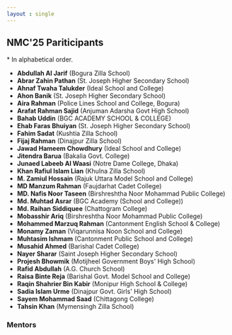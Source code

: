 ```yaml
---
layout : single
---
```


## NMC'25 Pariticipants

\* In alphabetical order.

- **Abdullah Al Jarif** (Bogura Zilla School)
- **Abrar Zahin Pathan** (St. Joseph Higher Secondary School)
- **Ahnaf Twaha Talukder** (Ideal School and College)
- **Ahon Banik** (St. Joseph Higher Secondary School)
- **Aira Rahman** (Police Lines School and College, Bogura)
- **Arafat Rahman Sajid** (Anjuman Adarsha Govt High School)
- **Bahab Uddin** (BGC ACADEMY SCHOOL & COLLEGE)
- **Ehab Faras Bhuiyan** (St. Joseph Higher Secondary School)
- **Fahim Sadat** (Kushtia Zilla School)
- **Fijaj Rahman** (Dinajpur Zilla School)
- **Jawad Hameem Chowdhury** (Ideal School and College)
- **Jitendra Barua** (Bakalia Govt. College)
- **Junaed Labeeb Al Waasi** (Notre Dame College, Dhaka)
- **Khan Rafiul Islam Lian** (Khulna Zilla School)
- **M. Zamiul Hossain** (Rajuk Uttara Model School and College)
- **MD Manzum Rahman** (Faujdarhat Cadet College)
- **MD. Nafis Noor Taseen** (Birshreshtha Noor Mohammad Public College)
- **Md. Muhtad Asrar** (BGC Academy (School and College))
- **Md. Raihan Siddiquee** (Chattogram College)
- **Mobasshir Ariq** (Birshreshtha Noor Mohammad Public College)
- **Mohammed Marzuq Rahman** (Cantonment English School & College)
- **Monamy Zaman** (Viqarunnisa Noon School and College)
- **Muhtasim Ishmam** (Cantonment Public School and College)
- **Musahid Ahmed** (Barishal Cadet College)
- **Nayer Sharar** (Saint Joseph Higher Secondary School)
- **Projesh Bhowmik** (Motijheel Government Boys' High School)
- **Rafid Abdullah** (A.G. Church School)
- **Raisa Binte Reja** (Barishal Govt. Model School and College)
- **Raqin Shahrier Bin Kabir** (Monipur High School & College)
- **Sadia Islam Urme** (Dinajpur Govt. Girls' High School)
- **Sayem Mohammad Saad** (Chittagong College)
- **Tahsin Khan** (Mymensingh Zilla School)

### Mentors

